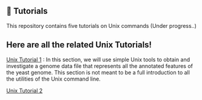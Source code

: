 ## 🚀 Tutorials

This repository contains five tutorials on Unix commands (Under progress..)

## Here are all the related Unix Tutorials!

[Unix Tutorial 1](https://github.com/sekhwal/Unix_tutorial_1/blob/main/README.md) 
: In this section, we will use simple Unix tools to obtain and investigate a genome data file that represents all the annotated features of the yeast genome.
  This section is not meant to be a full introduction to all the utilities of the Unix command line.
 
[Unix Tutorial 2](https://github.com/sekhwal/Unix_tutorial_1/blob/main/README.md)




